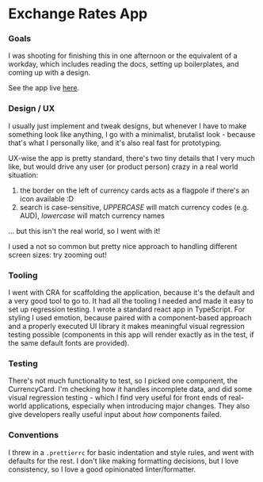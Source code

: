 # Exchange Rates App

### Goals

I was shooting for finishing this in one afternoon or the equivalent of a workday, which includes reading the docs, setting up boilerplates, and coming up with a design.

See the app live [here](https://kunaakos.github.io/gli/).

### Design / UX

I usually just implement and tweak designs, but whenever I have to make something look like anything, I go with a minimalist, brutalist look - because that's what I personally like, and it's also real fast for prototyping.

UX-wise the app is pretty standard, there's two tiny details that I very much like, but would drive any user (or product person) crazy in a real world situation:

1. the border on the left of currency cards acts as a flagpole if there's an icon available :D
2. search is case-sensitive, *UPPERCASE* will match currency codes (e.g. AUD), *lowercase* will match currency names

... but this isn't the real world, so I went with it!

I used a not so common but pretty nice approach to handling different screen sizes: try zooming out!

### Tooling

I went with CRA for scaffolding the application, because it's the default and a very good tool to go to. It had all the tooling I needed and made it easy to set up regression testing.
I wrote a standard react app in TypeScript. For styling I used emotion, because paired with a component-based approach and a properly executed UI library it makes meaningful visual regression testing possible (components in this app will render exactly as in the test, if the same default fonts are provided).

### Testing

There's not much functionality to test, so I picked one component, the CurrencyCard. I'm checking how it handles incomplete data, and did some visual regression testing - which I find very useful for front ends of real-world applications, especially when introducing major changes. They also give developers really useful input about *how* components failed.

### Conventions

I threw in a `.prettierrc` for basic indentation and style rules, and went with defaults for the rest. I don't like making formatting decisions, but I love consistency, so I love a good opinionated linter/formatter.
